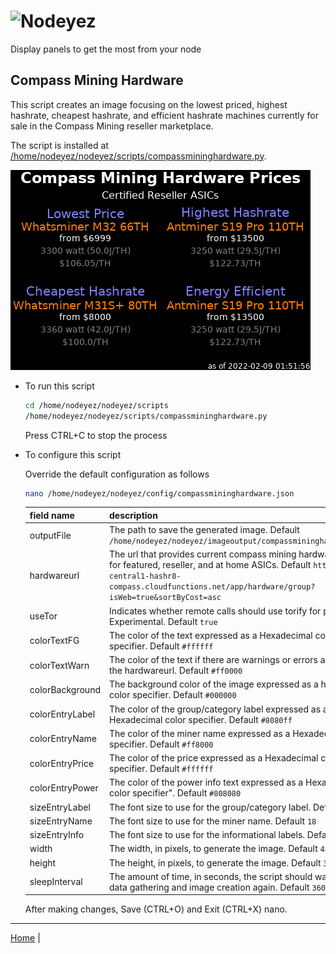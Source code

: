 # ![Nodeyez](../../../raw/branch/main/images/nodeyez.svg)
Display panels to get the most from your node

## Compass Mining Hardware

This script creates an image focusing on the lowest priced, highest hashrate,
cheapest hashrate, and efficient hashrate machines currently for sale in the
Compass Mining reseller marketplace.

The script is installed at [/home/nodeyez/nodeyez/scripts/compassmininghardware.py](../scripts/compassmininghardware.py).

![sample image of compass mining status](../images/compassmininghardware.png)


* To run this script

   ```sh
   cd /home/nodeyez/nodeyez/scripts
   /home/nodeyez/nodeyez/scripts/compassmininghardware.py
   ```

   Press CTRL+C to stop the process

* To configure this script

   Override the default configuration as follows

   ```sh
   nano /home/nodeyez/nodeyez/config/compassmininghardware.json
   ```

   | field name | description |
   | --- | --- |
   | outputFile | The path to save the generated image. Default `/home/nodeyez/nodeyez/imageoutput/compassmininghardware.png` |
   | hardwareurl | The url that provides current compass mining hardware prices for featured, reseller, and at home ASICs. Default `https://us-central1-hashr8-compass.cloudfunctions.net/app/hardware/group?isWeb=true&sortByCost=asc` |
   | useTor | Indicates whether remote calls should use torify for privacy. Experimental. Default `true` |
   | colorTextFG | The color of the text expressed as a Hexadecimal color specifier. Default `#ffffff` |
   | colorTextWarn | The color of the text if there are warnings or errors accessing the hardwareurl. Default `#ff0000` |
   | colorBackground | The background color of the image expressed as a hexadecimal color specifier. Default `#000000` |
   | colorEntryLabel | The color of the group/category label expressed as a Hexadecimal color specifier. Default `#8080ff` |
   | colorEntryName | The color of the miner name expressed as a Hexadecimal color specifier. Default `#ff8000` |
   | colorEntryPrice | The color of the price expressed as a Hexadecimal color specifier. Default `#ffffff` |
   | colorEntryPower | The color of the power info text expressed as a Hexadecimal color specifier". Default `#808080` |
   | sizeEntryLabel | The font size to use for the group/category label. Default `20` |
   | sizeEntryName | The font size to use for the miner name. Default `18` |
   | sizeEntryInfo | The font size to use for the informational labels. Default `14` |
   | width | The width, in pixels, to generate the image. Default `480` |
   | height | The height, in pixels, to generate the image. Default `320` |
   | sleepInterval | The amount of time, in seconds, the script should wait before data gathering and image creation again. Default `3600` |

   After making changes, Save (CTRL+O) and Exit (CTRL+X) nano.

---

[Home](../README.md) | 


